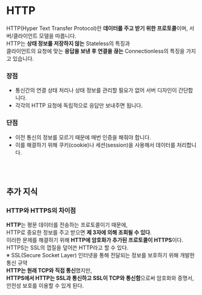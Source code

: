 # HTTP
HTTP(Hyper Text Transfer Protocol)란 **데이터를 주고 받기 위한 프로토콜**이며, 서버/클라이언트 모델을 따릅니다.  
HTTP는 **상태 정보를 저장하지 않는** Stateless의 특징과  
클라이언트의 요청에 맞는 **응답을 보낸 후 연결을 끊는** Connectionless의 특징을 가지고 있습니다.

### 장점
- 통신간의 연결 상태 처리나 상태 정보를 관리할 필요가 없어 서버 디자인이 간단합니다.  
- 각각의 HTTP 요청에 독립적으로 응답만 보내주면 됩니다.  

### 단점
- 이전 통신의 정보를 모르기 때문에 매번 인증을 해줘야 합니다.  
- 이를 해결하기 위해 쿠키(cookie)나 세션(session)을 사용해서 데이터를 처리합니다.  

<br>
<br>

## 추가 지식

### HTTP와 HTTPS의 차이점
**HTTP**는 평문 데이터를 전송하는 프로토콜이기 때문에,  
HTTP로 중요한 정보를 주고 받으면 **제 3자에 의해 조회될 수 있다**.  
이러한 문제를 해결하기 위해 **HTTP에 암호화가 추가된 프로토콜이 HTTPS**이다.  
HTTPS는 SSL의 껍질을 덮어쓴 HTTP라고 할 수 있다.  
※ SSL(Secure Socket Layer) 인터넷을 통해 전달되는 정보를 보호하기 위해 개발한 통신 규약  
**HTTP는 원래 TCP와 직접 통신**했지만,  
**HTTPS에서 HTTP는 SSL과 통신하고 SSL이 TCP와 통신함**으로써 암호화와 증명서, 안전성 보호를 이용할 수 있게 된다.  
